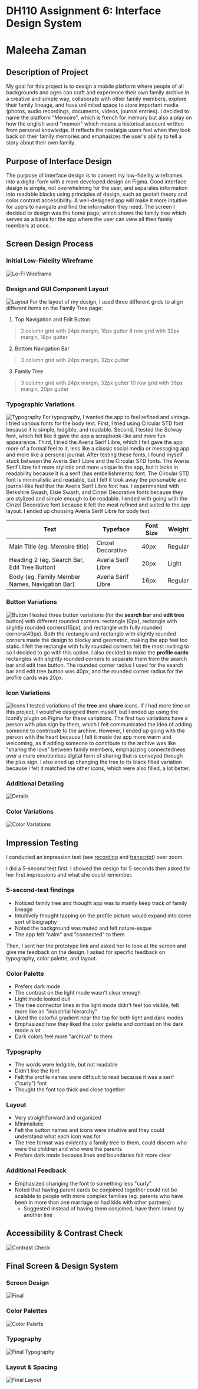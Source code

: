 # DH110 Assignment 6: Interface Design System
# Maleeha Zaman
## Description of Project
My goal for this project is to design a mobile platform where people of all backgrounds and ages can craft and experience their own family archive in a creative and simple way, collaborate with other family members, explore their family lineage, and have unlimited space to store important media (photos, audio recordings, documents, videos, journal entries). I decided to name the platform "Memoire", which is french for memory but also a play on how the english word "memoir" which means a historical account written from personal knowledge. It reflects the nostalgia users feel when they look back on their family memories and emphasizes the user's ability to tell a story about their own family. 
## Purpose of Interface Design
The purpose of interface design is to convert my low-fidelity wireframes into a digital form with a more developed design on Figma. Good interface design is simple, not overwhelming for the user, and separates information into readable blocks using principles of design, such as gestalt theory and color contrast accessibility. A well-designed app will make it more intuitive for users to navigate and find the information they need. The screen I decided to design was the home page, which shows the family tree which serves as a basis for the app where the user can view all their family members at once. 

## Screen Design Process

### Initial Low-Fidelity Wireframe
![Lo-Fi Wireframe](lofi-wireframe.png)

### Design and GUI Component Layout
![Layout](layout.png)
For the layout of my design, I used three different grids to align different items on the Family Tree page:
1. Top Navigation and Edit Button
> 2 column grid with 24px margin, 18px gutter
> 8 row grid with 32px margin, 18px gutter
2. Bottom Navigation Bar
> 3 column grid with 24px margin, 32px gutter
3. Family Tree
> 3 column grid with 24px margin, 32px gutter
> 10 row grid with 38px margin, 20px gutter

### Typographic Variations
![Typography](typography.png)
For typography, I wanted the app to feel refined and vintage. I tried various fonts for the body text. First, I tried using Circular STD font because it is simple, ledgible, and readable. Second, I tested the Solway font, which felt like it gave the app a scrapbook-like and more fun appearance. Third, I tried the Averia Serif Libre, which I felt gave the app more of a formal feel to it, less like a classic social media or messaging app and more like a personal journal. After testing these fonts, I found myself stuck between the Averia Serif Libre and the Circular STD fonts. The Averia Serif Libre felt more stylistic and more unique to the app, but it lacks in readability because it is a serif (has embellishments) font. The Circular STD font is minimalistic and readable, but I felt it took away the personable and journal-like feel that the Averia Serif Libre font has. I experimented with Berkshire Swash, Elsie Swash, and Cinzel Decorative fonts because they are stylized and simple enough to be readable. I ended with going with the Cinzel Decorative font because it felt the most refined and suited to the app layout. I ended up choosing Averia Serif Libre for body text.  

| Text | Typeface | Font Size | Weight |
| ------------- | ------------- | ------------- | ------------- |
| Main Title (eg. Memoire title) | Cinzel Decorative | 40px | Regular |
| Heading 2 (eg. Search Bar, Edit Tree Button) | Averia Serif Libre | 20px | Light |
| Body (eg. Family Member Names, Navigation Bar) | Averia Serif Libre | 16px | Regular |

### Button Variations
![Button](button.png)
I tested three button variations (for the **search bar** and **edit tree** button) with different rounded corners: rectangle (0px), rectangle with slightly rounded corners(15px), and rectangle with fully rounded corners(40px). Both the rectangle and rectangle with slightly rounded corners made the design to blocky and geometric, making the app feel too static. I felt the rectangle with fully rounded corners felt the most inviting to so I decided to go with this option. I also decided to make the **profile cards** rectangles with slightly rounded corners to separate them from the search bar and edit tree button. The rounded corner radius I used for the search bar and edit tree button was 40px, and the rounded corner radius for the profile cards was 20px. 

### Icon Variations
![Icons](icons.png)
I tested variations of the **tree** and **share** icons. If I had more time on this project, I would've designed them myself, but I ended up using the Iconify plugin on Figma for these variations. The first two variations have a person with plus sign by them, which I felt communicated the idea of adding someone to contribute to the archive. However, I ended up going with the person with the heart because I felt it made the app more warm and welcoming, as if adding someone to contribute to the archive was like "sharing the love" between family members, emphasizing connectedness over a more emotionless digital form of sharing that is conveyed through the plus sign. I also ened up changing the tree to its black filled variation because I felt it matched the other icons, which were also filled, a lot better.

### Additional Detailing
![Details](additional-detailing.png)

### Color Variations
![Color Variations](color-variations.png)

## Impression Testing
I conducted an impression test (see [recording](https://drive.google.com/file/d/1TelFFi6r_YU-4mCxXWEY4DcXNqyBNNou/view?usp=sharing) and [transcript](https://drive.google.com/file/d/1TX0g7G5eSbzRDh0sMSxa4UWZ6CJXzsDf/view?usp=sharing)) over zoom.

I did a 5-second test first. I showed the design for 5 seconds then asked for her first impressions and what she could remember. 
### 5-second-test findings
* Noticed family tree and thought app was to mainly keep track of family lineage
* Intuitively thought tapping on the profile picture would expand into some sort of biography
* Noted the background was muted and felt nature-esque
* The app felt "calm" and "connected" to them

Then, I sent her the prototype link and asked her to look at the screen and give me feedback on the design. I asked for specific feedback on typography, color palette, and layout. 
### Color Palette
* Prefers dark mode
* The contrast on the light mode wasn't clear enough
* Light mode looked dull
* The tree connector lines in the light mode didn't feel too visible, felt more like an "industrial hierarchy"
* Liked the colorful gradient near the top for both light and dark modes
* Emphasized how they liked the color palette and contrast on the dark mode a lot
* Dark colors feel more "archival" to them
### Typography
* The words were ledgible, but not readable
* Didn't like the font
* Felt the profile names were difficult to read because it was a serif ("curly") font
* Thought the font too thick and close together
### Layout
* Very straightforward and organized
* Minimalistic
* Felt the button names and icons were intuitive and they could understand what each icon was for
* The tree format was evidently a family tree to them, could discern who were the children and who were the parents
* Prefers dark mode because lines and boundaries felt more clear
### Additional Feedback
* Emphasized changing the font to something less "curly" 
* Noted that having parent cards be conjoined together could not be scalable to people with more complex families (eg. parents who have been in more than one marriage or had kids with other partners) 
  * Suggested instead of having them conjoined, have them linked by another line   

## Accessibility & Contrast Check
![Contrast Check](contrast.png)

## Final Screen & Design System
### Screen Design
![Final](final.png)
### Color Palettes
![Color Palette](palette.png)
### Typography
![Final Typography](final-typography.png)
### Layout & Spacing
![Final Layout](final-layout.png)
